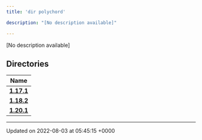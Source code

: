 ```yaml
---
title: 'dir polychord'

description: "[No description available]"

---
```







[No description available]

## Directories

| Name           |
| -------------- |
| **[1.17.1](/documentation/code/colliderbit/files/dir_7f63617121156b64dc906bee52c06e1e/#dir-1.17.1)**  |
| **[1.18.2](/documentation/code/colliderbit/files/dir_1be749cb9cddbb8deefe38ef8297a21a/#dir-1.18.2)**  |
| **[1.20.1](/documentation/code/colliderbit/files/dir_f4594c1bc7e5099f29f411d30112926c/#dir-1.20.1)**  |






-------------------------------

Updated on 2022-08-03 at 05:45:15 +0000
